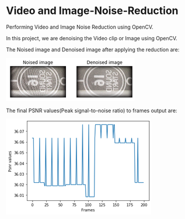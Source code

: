 # Video and Image-Noise-Reduction

Performing Video and Image Noise Reduction using OpenCV.

In this project, we are denoising the Video clip or Image using OpenCV.

The Noised image and Denoised image after applying the reduction are:

 ![](Images/universal_sample.png)

The final PSNR values(Peak signal-to-noise ratio) to frames output are:

  ![](Images/Psnr.png)




